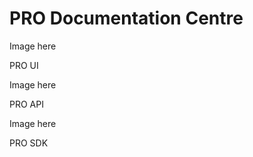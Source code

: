 # PRO Documentation Centre

<div class="index-container">
    <div class="index-button">
        <div class="button-element">
            <p>Image here</p>
        </div>    
        <div class="button-element">    
            <p>PRO UI</p>
        </div>
    </div>
    <div class="index-button">
        <div class="button-element">
            <p>Image here</p>
        </div>    
        <div class="button-element">    
            <p>PRO API</p>
        </div>
    </div>
    <div class="index-button">
        <div class="button-element">
            <p>Image here</p>
        </div>    
        <div class="button-element">    
            <p>PRO SDK</p>
        </div>
    </div>
</div>